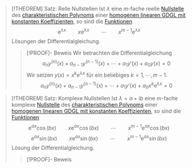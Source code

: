 > [!THEOREM] Satz: Relle Nullstellen
> Ist $\lambda$ eine $m$-fache reelle [Nullstelle](../../../../Polynome/Nullstellen/Nullstelle.md) des [charakteristischen Polynoms](Charakteristisches%20Polynom.md) einer [homogenen linearen GDGL mit konstanten Koeffizienten](Homogene%20lineare%20GDGL%20mit%20konstanten%20Koeffizienten.md), so sind die [Funktionen](../../../../Funktionen/Funktion.md)
> $$\mathrm{e}^{\lambda x}\qquad x\mathrm{e}^{\lambda x} \qquad \cdots \qquad x^{m-1}\mathrm{e}^{\lambda x}$$
> Lösungen der Differentialgleichung.
> > [!PROOF]- Beweis
> > Wir betrachten die Differentialgleichung 
> > $$a_n y^{(n)}(x) + a_{n-1} y^{(n-1)}(x) + \cdots + a_1 y'(x) + a_0 y(x) = 0$$
> > Wir setzen $y(x) = x^k\mathrm{e}^{\lambda x}$ für ein beliebiges $k = 1,\cdots,m-1$.
> > $$a_n y^{(n)}(x) + a_{n-1} y^{(n-1)}(x) + \cdots + a_1 y'(x) + a_0 x^k\mathrm{e}^{\lambda x} = 0$$

> [!THEOREM] Satz: Komplexe Nullstellen
> Ist $\lambda = a+\mathrm{i}b$ eine $m$-fache komplexe [Nullstelle](../../../../Polynome/Nullstellen/Nullstelle.md) des [charakteristischen Polynoms](Charakteristisches%20Polynom.md) einer [homogenen linearen GDGL mit konstanten Koeffizienten](Homogene%20lineare%20GDGL%20mit%20konstanten%20Koeffizienten.md), so sind die [Funktionen](../../../../Funktionen/Funktion.md)
> $$\mathrm{e}^{ax}\cos (bx) \qquad x\mathrm{e}^{ax}\cos (bx) \qquad \cdots \qquad x^{m-1}\mathrm{e}^{ax}\cos (bx)$$
> $$\mathrm{e}^{ax}\sin (bx) \qquad x\mathrm{e}^{ax}\sin (bx) \qquad \cdots \qquad x^{m-1}\mathrm{e}^{ax}\sin (bx)$$
> Lösung der Differentialgleichung.
> > [!PROOF]- Beweis